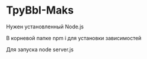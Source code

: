 # TpyBbI-Maks

Нужен установленный Node.js

В корневой папке npm i для установки зависимостей 

Для запуска node server.js

